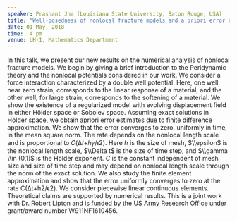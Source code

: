```yaml
---
speaker: Prashant Jha (Louisiana State University, Baton Rouge, USA)
title: "Well-posedness of nonlocal fracture models and a priori error estimates of numerical approximations"
date: 01 May, 2018
time:  4 pm
venue: LH-1, Mathematics Department
---
```


In this talk, we present our new results on the numerical analysis of nonlocal fracture models. We begin by giving a brief introduction to the Peridynamic theory and the nonlocal potentials considered in our work. We consider a force interaction characterized by a double well potential. Here, one well, near zero strain, corresponds to the linear response of a material, and the other well, for large strain, corresponds to the softening of a material. We show the existence of a regularized model with evolving displacement field in either Hölder space or Sobolev space. Assuming exact solutions in Hölder space, we obtain apriori error estimates due to finite difference approximation. We show that the error converges to zero, uniformly in time, in the mean square norm. The rate depends on the nonlocal length scale and is proportional to 𝐶(Δ𝑡+ℎ𝛾/𝜖2). Here ℎ is the size of mesh, $\\epsilon$ is the nonlocal length scale, $\\Delta t$ is the size of time step, and $\\gamma \\in (0,1]$ is the Hölder exponent. $C$ is the constant independent of mesh size and size of time step and may depend on nonlocal length scale through the norm of the exact solution. We also study the finite element approximation and show that the error uniformly converges to zero at the rate C(Δt+h2/ϵ2). We consider piecewise linear continuous elements. Theoretical claims are supported by numerical results. This is a joint work with Dr. Robert Lipton and is funded by the US Army Research Office under grant/award number W911NF1610456.
